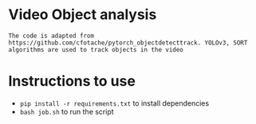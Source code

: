 # Video Object analysis

    The code is adapted from https://github.com/cfotache/pytorch_objectdetecttrack. YOLOv3, SORT algorithms are used to track objects in the video

# Instructions to use

* `pip install -r requirements.txt` to install dependencies
* `bash job.sh` to run the script